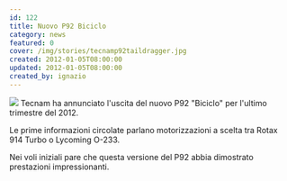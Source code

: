 ```yaml
---
id: 122
title: Nuovo P92 Biciclo
category: news
featured: 0
cover: /img/stories/tecnamp92taildragger.jpg
created: 2012-01-05T08:00:00
updated: 2012-01-05T08:00:00
created_by: ignazio
---
```


<img class="float-start mr-3 w-[300px]" src="/img/stories/tecnamp92taildragger.jpg"/>
Tecnam ha annunciato l'uscita del nuovo P92 "Biciclo" per l'ultimo trimestre del 2012.

Le prime informazioni circolate parlano motorizzazioni a scelta tra Rotax 914 Turbo o Lycoming O-233.

Nei voli iniziali pare che questa versione del P92 abbia dimostrato prestazioni impressionanti.
